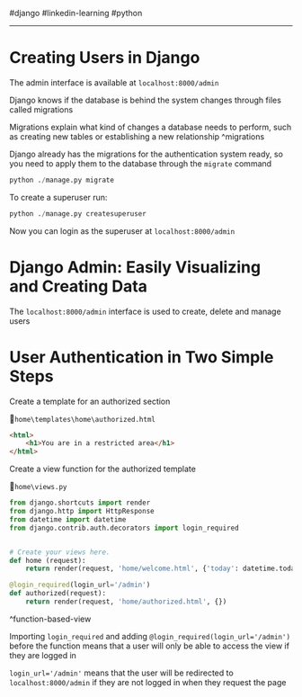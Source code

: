 
#django #linkedin-learning #python

---
# Creating Users in Django

The admin interface is available at `localhost:8000/admin`

Django knows if the database is behind the system changes through files called migrations 

Migrations explain what kind of changes a database needs to perform, such as creating new tables or establishing a new relationship ^migrations

Django already has the migrations for the authentication system ready, so you need to apply them to the database through the `migrate` command

```python
python ./manage.py migrate
```

To create a superuser run:

```python
python ./manage.py createsuperuser
```

Now you can login as the superuser at `localhost:8000/admin`
# Django Admin: Easily Visualizing and Creating Data

The `localhost:8000/admin` interface is used to create, delete and manage users

# User Authentication in Two Simple Steps

Create a template for an authorized section

📁`home\templates\home\authorized.html`
```html
<html>
    <h1>You are in a restricted area</h1>
</html>
```

Create a view function for the authorized template

📁`home\views.py`
```python
from django.shortcuts import render
from django.http import HttpResponse
from datetime import datetime
from django.contrib.auth.decorators import login_required


# Create your views here.
def home (request):
    return render(request, 'home/welcome.html', {'today': datetime.today})

@login_required(login_url='/admin')
def authorized(request):
    return render(request, 'home/authorized.html', {})
```
^function-based-view

Importing `login_required` and adding `@login_required(login_url='/admin')` before the function means that a user will only be able to access the view if they are logged in

`login_url='/admin'` means that the user will be redirected to `localhost:8000/admin` if they are not logged in when they request the page